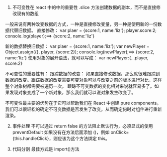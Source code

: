 1. 不可变性在 react 中的中的重要性
   .slice 方法创建数据的副本，而不是直接修改现有的数组

一般来说有两种改变数据的方式，一种是直接修改变量，另一种是使用新的一份数据代替旧数据。
直接修改：
var plaer = {score:1, name:'liz'};
player.score:2;
console.log(player);==> {score:2, name:'liz'}

新的数据替换旧数据：
var plaer = {score:1, name:'liz'};
var newPlayer = Object.assign({}, player, {score:2});
console.log(newPlayer);==> {score:2, name:'liz'}
使用对象的展开语法，就可以写成： var newPlayer:{...player, score:2}

不可变性的重要性有：
跟踪数据的改变：
如果直接修改数据，那么就很难跟踪到数据的改变。跟踪数据的改变需要可变对象可以与改变之前的版本进行对比，这样整个对象树都需要被遍历一次。
跟踪不可变数据的变化相对来说就容易多了。如果发现对象变成了一个新对象，那么我们就可以说对象发生改变了。

不可变性最主要的优势在于它可以帮助我们在 React 中创建 pure components。我们可以很轻松的确定不可变数据是否发生了改变，从而确定何时对组件进行重新渲染。

2. 事件处理
   不可以通过 return false 的方法阻止默认行为，必须显式的使用 preventDefault
   如果没有在方法后面添加 ()，例如 onClick={this.handleClick}，则应该为这个方法绑定 this。

3. 代码分割
   最佳方式是 import()方法
